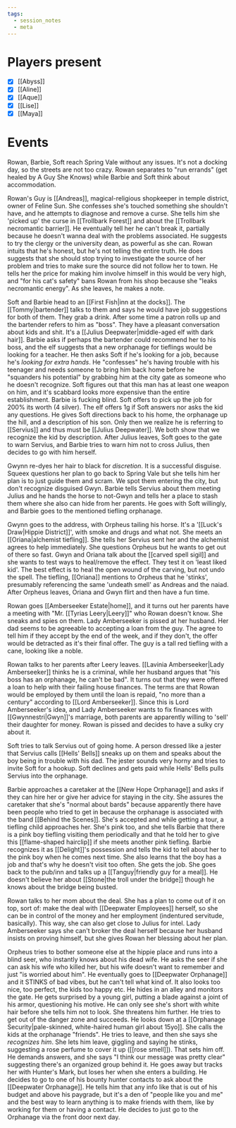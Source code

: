 ```yaml
---
tags:
  - session_notes
  - meta
---
```

# Players present
- [x] [[Abyss]]
- [x] [[Aline]]
- [x] [[Aque]]
- [x] [[Lise]]
- [x] [[Maya]]

# Events

Rowan, Barbie, Soft reach Spring Vale without any issues. It's not a docking day, so the streets are not too crazy. Rowan separates to "run errands" (get healed by A Guy She Knows) while Barbie and Soft think about accommodation. 

Rowan's Guy is [[Andreas]], magical-religious shopkeeper in temple district, owner of Feline Sun. She confesses she's touched something she shouldn't have, and he attempts to diagnose and remove a curse. She tells him she 'picked up' the curse in [[Trollbark Forest]] and about the [[Trollbark necromantic barrier]]. He eventually tell her he can't break it, partially because he doesn't wanna deal with the problems associated. He suggests to try the clergy or the university dean, as powerful as she can. 
Rowan intuits that he's honest, but he's not telling the entire truth. He does suggests that she should stop trying to investigate the source of her problem and tries to make sure the source did not follow her to town. He tells her the price for making him involve himself in this would be very high, and "for his cat's safety" bans Rowan from his shop because she "leaks necromantic energy".
As she leaves, he makes a note.

Soft and Barbie head to an [[First Fish|inn at the docks]]. The [[Tommy|bartender]] talks to them and says he would have job suggestions for both of them. They grab a drink. 
After some time a patron rolls up and the bartender refers to him as "boss". They have a pleasant conversation about kids and shit. It's a [[Julius Deepwater|middle-aged elf with dark hair]]. Barbie asks if perhaps the bartender could recommend her to his boss, and the elf suggests that a new orphanage for tieflings would be looking for a teacher. 
He then asks Soft if he's looking for a job, because he's _looking for extra hands_. He "confesses" he's having trouble with his teenager and needs someone to bring him back home before he "squanders his potential" by grabbing him at the city gate as someone who he doesn't recognize. 
Soft figures out that this man has at least one weapon on him, and it's scabbard looks more expensive than the entire establishment. Barbie is fucking blind. 
Soft offers to pick up the job for 200% its worth (4 silver). The elf offers 1g if Soft answers nor asks the kid any questions. He gives Soft directions back to his home, the orphanage up the hill, and a description of his son. Only then we realize he is referring to [[Servius]] and thus must be [[Julius Deepwater]]. We both show that we recognize the kid by description. 
After Julius leaves, Soft goes to the gate to warn Servius, and Barbie tries to warn him not to cross Julius, then decides to go with him herself.

Gwynn re-dyes her hair to black for _discretion_. It is a successful disguise.
Squeex questions her plan to go back to Spring Vale but she tells him her plan is to just guide them and scram. 
We spot them entering the city, but don't recognize disguised Gwyn. 
Barbie tells Servius about them meeting Julius and he hands the horse to not-Gwyn and tells her a place to stash them where she also can hide from her parents. He goes with Soft willingly, and Barbie goes to the mentioned tiefling orphanage. 

Gwynn goes to the address, with Orpheus tailing his horse. It's a '[[Luck's Draw|Hippie District]]', with smoke and drugs and what not. She meets an [[Oriana|alchemist tiefling]]. She tells her Servius sent her and the alchemist agrees to help immediately. She questions Orpheus but he wants to get out of there so fast. 
Gwyn and Oriana talk about the [[carved spell sigil]] and she wants to test ways to heal/remove the effect. They test it on 'least liked kid'. The best effect is to heal the open wound of the carving, but not undo the spell. 
The tiefling, [[Oriana]] mentions to Orpheus that he 'stinks', presumably referencing the same 'undeath smell' as Andreas and the naiad. 
After Orpheus leaves, Oriana and Gwyn flirt and then have a fun time. 

Rowan goes [[Amberseeker Estate|home]], and it turns out her parents have a meeting with "Mr. [[Tyrias Leery|Leery]]" who Rowan doesn't know. She sneaks and spies on them. Lady Amberseeker is pissed at her husband. Her dad seems to be agreeable to accepting a loan from the guy. The agree to tell him if they accept by the end of the week, and if they don't, the offer would be detracted as it's their final offer. 
The guy is a tall red tiefling with a cane, looking like a noble. 

Rowan talks to her parents after Leery leaves. [[Lavinia Amberseeker|Lady Amberseeker]] thinks he is a criminal, while her husband argues that "his boss has an orphanage, he can't be bad". It turns out that they were offered a loan to help with their failing house finances. The terms are that Rowan would be employed by them until the loan is repaid, "no more than a century" according to [[Lord Amberseeker]]. Since this is Lord Amberseeker's idea, and Lady Amberseeker wants to fix finances with [[Gwynnestri|Gwyn]]'s marriage, both parents are apparently willing to 'sell' their daughter for money. 
Rowan is pissed and decides to have a sulky cry about it. 

Soft tries to talk Servius out of going home. A person dressed like a jester that Servius calls [[Hells' Bells]] sneaks up on them and speaks about the boy being in trouble with his dad. The jester sounds very horny and tries to invite Soft for a hookup. Soft declines and gets paid while Hells' Bells pulls Servius into the orphanage. 

Barbie approaches a caretaker at the [[New Hope Orphanage]] and asks if they can hire her or give her advice for staying in the city. She assures the caretaker that she's "normal about bards" because apparently there have been people who tried to get in because the orphanage is associated with the band [[Behind the Scenes]]. 
She's accepted and while getting a tour, a tiefling child approaches her. She's pink too, and she tells Barbie that there is a pink boy tiefling visiting them periodically and that he told her to give this [[flame-shaped hairclip]] if she meets another pink tiefling. Barbie recognizes it as [[Delight]]'s possession and tells the kid to tell about her to the pink boy when he comes next time. She also learns that the boy has a job and that's why he doesn't visit too often.
She gets the job.
She goes back to the pub/inn and talks up a [[Tanguy|friendly guy for a meal]]. He doesn't believe her about  [[Stone|the troll under the bridge]]  though he knows about the bridge being busted. 

Rowan talks to her mom about the deal. She has a plan to come out of it on top, sort of: make the deal with [[Deepwater Employees]] herself, so she can be in control of the money and her employment (indentured servitude, basically). This way, she can also get close to Julius for intel. 
Lady Amberseeker says she can't broker the deal herself because her husband insists on proving himself, but she gives Rowan her blessing about her plan. 

Orpheus tries to bother someone else at the hippie place and runs into a blind seer, who instantly knows about his dead wife. He asks the seer if she can ask his wife who killed her, but his wife doesn't want to remember and just "is worried about him". 
He eventually goes to [[Deepwater Orphanage]] and it STINKS of bad vibes, but he can't tell what kind of. It also looks too nice, too perfect, the kids too happy etc. He hides in an alley and monitors the gate. He gets surprised by a young girl, putting a blade against a joint of his armor, questioning his motive. He can only see she's short with white hair before she tells him not to look. She threatens him further. 
He tries to get out of the danger zone and succeeds. He looks down at a [[Orphanage Security|pale-skinned, white-haired human girl about 15yo]]. She calls the kids at the orphanage "friends". He tries to leave, and then she says she _recognizes him_. She lets him leave, giggling and saying he stinks, suggesting a rose perfume to cover it up ([[rose smell]]). That sets him off.  He demands answers, and she says "I think our message was pretty clear" suggesting there's an organized group behind it. 
He goes away but tracks her with Hunter's Mark, but loses her when she enters a building. 
He decides to go to one of his bounty hunter contacts to ask about the [[Deepwater Orphanage]]. He tells him that any info like that is out of his budget and above his paygrade, but it's a den of "people like you and me" and the best way to learn anything is to make friends with them, like by working for them or having a contact. He decides to just go to the Orphanage via the front door next day. 
